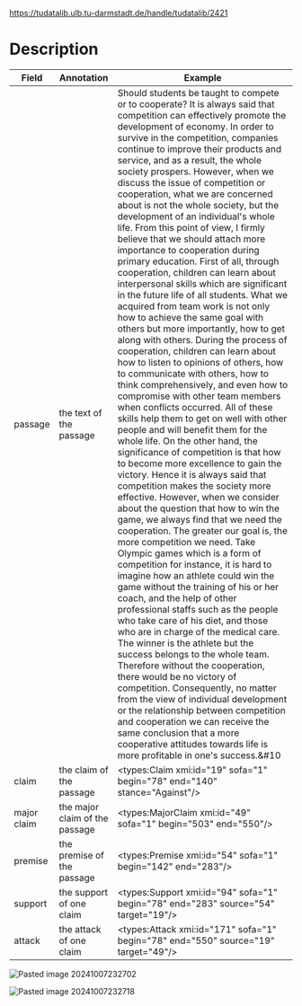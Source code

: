 https://tudatalib.ulb.tu-darmstadt.de/handle/tudatalib/2421

# Description
| Field       | Annotation                     | Example                                                                                                                                                                                                                                                                                                                                                                                                                                                                                                                                                                                                                                                                                                                                                                                                                                                                                                                                                                                                                                                                                                                                                                                                                                                                                                                                                                                                                                                                                                                                                                                                                                                                                                                                                                                                                                                                                                                                                                                                                                                                                                                                                                                                                                                                                                                                          |
| ----------- | ------------------------------ | ------------------------------------------------------------------------------------------------------------------------------------------------------------------------------------------------------------------------------------------------------------------------------------------------------------------------------------------------------------------------------------------------------------------------------------------------------------------------------------------------------------------------------------------------------------------------------------------------------------------------------------------------------------------------------------------------------------------------------------------------------------------------------------------------------------------------------------------------------------------------------------------------------------------------------------------------------------------------------------------------------------------------------------------------------------------------------------------------------------------------------------------------------------------------------------------------------------------------------------------------------------------------------------------------------------------------------------------------------------------------------------------------------------------------------------------------------------------------------------------------------------------------------------------------------------------------------------------------------------------------------------------------------------------------------------------------------------------------------------------------------------------------------------------------------------------------------------------------------------------------------------------------------------------------------------------------------------------------------------------------------------------------------------------------------------------------------------------------------------------------------------------------------------------------------------------------------------------------------------------------------------------------------------------------------------------------------------------------ |
| passage     | the text of the passage        | Should students be taught to compete or to cooperate?&#10;&#10;It is always said that competition can effectively promote the development of economy. In order to survive in the competition, companies continue to improve their products and service, and as a result, the whole society prospers. However, when we discuss the issue of competition or cooperation, what we are concerned about is not the whole society, but the development of an individual's whole life. From this point of view, I firmly believe that we should attach more importance to cooperation during primary education.&#10;First of all, through cooperation, children can learn about interpersonal skills which are significant in the future life of all students. What we acquired from team work is not only how to achieve the same goal with others but more importantly, how to get along with others. During the process of cooperation, children can learn about how to listen to opinions of others, how to communicate with others, how to think comprehensively, and even how to compromise with other team members when conflicts occurred. All of these skills help them to get on well with other people and will benefit them for the whole life.&#10;On the other hand, the significance of competition is that how to become more excellence to gain the victory. Hence it is always said that competition makes the society more effective. However, when we consider about the question that how to win the game, we always find that we need the cooperation. The greater our goal is, the more competition we need. Take Olympic games which is a form of competition for instance, it is hard to imagine how an athlete could win the game without the training of his or her coach, and the help of other professional staffs such as the people who take care of his diet, and those who are in charge of the medical care. The winner is the athlete but the success belongs to the whole team. Therefore without the cooperation, there would be no victory of competition.&#10;Consequently, no matter from the view of individual development or the relationship between competition and cooperation we can receive the same conclusion that a more cooperative attitudes towards life is more profitable in one's success.&#10 |
| claim       | the claim of the passage       | <types:Claim xmi:id="19" sofa="1" begin="78" end="140" stance="Against"/>                                                                                                                                                                                                                                                                                                                                                                                                                                                                                                                                                                                                                                                                                                                                                                                                                                                                                                                                                                                                                                                                                                                                                                                                                                                                                                                                                                                                                                                                                                                                                                                                                                                                                                                                                                                                                                                                                                                                                                                                                                                                                                                                                                                                                                                                        |
| major claim | the major claim of the passage | <types:MajorClaim xmi:id="49" sofa="1" begin="503" end="550"/>                                                                                                                                                                                                                                                                                                                                                                                                                                                                                                                                                                                                                                                                                                                                                                                                                                                                                                                                                                                                                                                                                                                                                                                                                                                                                                                                                                                                                                                                                                                                                                                                                                                                                                                                                                                                                                                                                                                                                                                                                                                                                                                                                                                                                                                                                   |
| premise     | the premise of the passage     | <types:Premise xmi:id="54" sofa="1" begin="142" end="283"/>                                                                                                                                                                                                                                                                                                                                                                                                                                                                                                                                                                                                                                                                                                                                                                                                                                                                                                                                                                                                                                                                                                                                                                                                                                                                                                                                                                                                                                                                                                                                                                                                                                                                                                                                                                                                                                                                                                                                                                                                                                                                                                                                                                                                                                                                                      |
| support     | the support of one claim       | <types:Support xmi:id="94" sofa="1" begin="78" end="283" source="54" target="19"/>                                                                                                                                                                                                                                                                                                                                                                                                                                                                                                                                                                                                                                                                                                                                                                                                                                                                                                                                                                                                                                                                                                                                                                                                                                                                                                                                                                                                                                                                                                                                                                                                                                                                                                                                                                                                                                                                                                                                                                                                                                                                                                                                                                                                                                                               |
| attack      | the attack of one claim        | <types:Attack xmi:id="171" sofa="1" begin="78" end="550" source="19" target="49"/> |


![Pasted image 20241007232702](https://github.com/user-attachments/assets/d8d55d36-e4c1-46bb-8d18-743e2d27e4ce)

![Pasted image 20241007232718](https://github.com/user-attachments/assets/d8ca6f79-5343-4373-95ac-9ebaaa2296a9)

